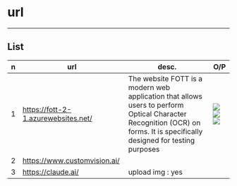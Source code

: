 # url

---

## List
|n|url|desc.|O/P|
|-|---|-----|---|
|1|https://fott-2-1.azurewebsites.net/|The website FOTT is a modern web application that allows users to perform Optical Character Recognition (OCR) on forms. It is specifically designed for testing purposes|<img src="https://i.imgur.com/SVvDay0.png"><img src="https://i.imgur.com/XFH1ihA.png"><img src="https://i.imgur.com/J9I2eOx.png">|
|2|https://www.customvision.ai/|
|3|https://claude.ai/|upload img : yes|
